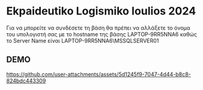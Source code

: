 # Ekpaideutiko Logismiko Ioulios 2024

Για να μπορείτε να συνδέσετε τη βάση θα πρέπει να αλλάξετε το όνομα του υπολογιστή σας με το hostname της βάσης LAPTOP-9RR5NNA6 καθώς το Server Name είναι LAPTOP-9RR5NNA6\MSSQLSERVER01

## DEMO


https://github.com/user-attachments/assets/5d1245f9-7047-4d44-b8c8-824bdc443309

